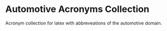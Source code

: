 # Automotive Acronyms Collection
Acronym collection for latex with abbreveations of the automotive domain.
